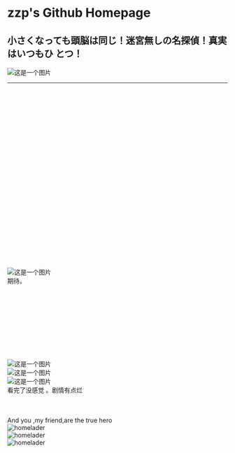 # zzp's Github Homepage  


## 	      


## 小さくなっても頭脳は同じ！迷宮無しの名探偵！真実はいつもひ  とつ！   


####   
![这是一个图片](./1.jpg)
	
***


​	
​	
​	
​	
​	
​	
​	
​	
​	
​	
​	
​	
​	
​	
​	
​	
​	
​	
​	
​	
​	
​	
​	
​	
![这是一个图片](./6.jpg)  
期待。
​	
​	
​	
​	
​	
​	
​	
​	
​	
​	
​	
![这是一个图片](./7.jpg)  
![这是一个图片](./8.jpg)  
![这是一个图片](./9.jpg)  
看完了没感觉 。剧情有点烂
​	
​	
​	
​	
And you ,my friend,are the true hero  
![homelader](./10.jpg)  
![homelader](./11.jpg)  
![homelader](./12.jpg)  